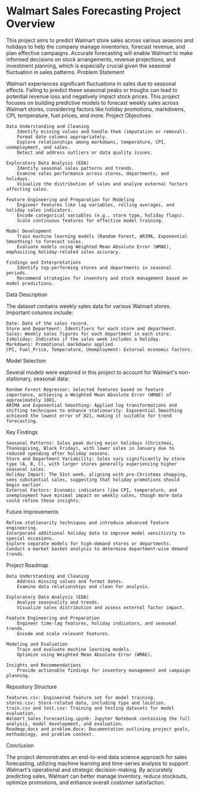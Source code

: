 # Walmart Sales Forecasting Project Overview

This project aims to predict Walmart store sales across various seasons and holidays to help the company manage inventories, forecast revenue, and plan effective campaigns. Accurate forecasting will enable Walmart to make informed decisions on stock arrangements, revenue projections, and investment planning, which is especially crucial given the seasonal fluctuation in sales patterns.
Problem Statement

Walmart experiences significant fluctuations in sales due to seasonal effects. Failing to predict these seasonal peaks or troughs can lead to potential revenue loss and negatively impact stock prices. This project focuses on building predictive models to forecast weekly sales across Walmart stores, considering factors like holiday promotions, markdowns, CPI, temperature, fuel prices, and more.
Project Objectives

    Data Understanding and Cleaning
        Identify missing values and handle them (imputation or removal).
        Format date columns appropriately.
        Explore relationships among markdowns, temperature, CPI, unemployment, and sales.
        Detect and address outliers or data quality issues.

    Exploratory Data Analysis (EDA)
        Identify seasonal sales patterns and trends.
        Examine sales performance across stores, departments, and holidays.
        Visualize the distribution of sales and analyze external factors affecting sales.

    Feature Engineering and Preparation for Modeling
        Engineer features like lag variables, rolling averages, and holiday sales indicators.
        Encode categorical variables (e.g., store type, holiday flags).
        Scale continuous features for effective model training.

    Model Development
        Train machine learning models (Random Forest, ARIMA, Exponential Smoothing) to forecast sales.
        Evaluate models using Weighted Mean Absolute Error (WMAE), emphasizing holiday-related sales accuracy.

    Findings and Interpretations
        Identify top-performing stores and departments in seasonal periods.
        Recommend strategies for inventory and stock management based on model predictions.

Data Description

The dataset contains weekly sales data for various Walmart stores. Important columns include:

    Date: Date of the sales record.
    Store and Department: Identifiers for each store and department.
    Sales: Weekly sales figures for each department in each store.
    IsHoliday: Indicates if the sales week includes a holiday.
    Markdowns: Promotional markdowns applied.
    CPI, Fuel_Price, Temperature, Unemployment: External economic factors.

Model Selection

Several models were explored in this project to account for Walmart's non-stationary, seasonal data:

    Random Forest Regressor: Selected features based on feature importance, achieving a Weighted Mean Absolute Error (WMAE) of approximately 1801.
    ARIMA and Exponential Smoothing: Applied log transformations and shifting techniques to enhance stationarity. Exponential Smoothing achieved the lowest error of 821, making it suitable for trend forecasting.

Key Findings

    Seasonal Patterns: Sales peak during major holidays (Christmas, Thanksgiving, Black Friday), with lower sales in January due to reduced spending after holiday seasons.
    Store and Department Variability: Sales vary significantly by store type (A, B, C), with larger stores generally experiencing higher seasonal sales.
    Holiday Impact: The 51st week, aligning with pre-Christmas shopping, sees substantial sales, suggesting that holiday promotions should begin earlier.
    External Factors: Economic indicators like CPI, temperature, and unemployment have minimal impact on weekly sales, though more data could refine these insights.

Future Improvements

    Refine stationarity techniques and introduce advanced feature engineering.
    Incorporate additional holiday data to improve model sensitivity to special occasions.
    Explore separate models for high-demand stores or departments.
    Conduct a market basket analysis to determine department-wise demand trends.

Project Roadmap

    Data Understanding and Cleaning
        Address missing values and format dates.
        Examine data relationships and clean for analysis.

    Exploratory Data Analysis (EDA)
        Analyze seasonality and trends.
        Visualize sales distribution and assess external factor impact.

    Feature Engineering and Preparation
        Engineer time-lag features, holiday indicators, and seasonal trends.
        Encode and scale relevant features.

    Modeling and Evaluation
        Train and evaluate machine learning models.
        Optimize using Weighted Mean Absolute Error (WMAE).

    Insights and Recommendations
        Provide actionable findings for inventory management and campaign planning.

Repository Structure

    features.csv: Engineered feature set for model training.
    stores.csv: Store-related data, including type and location.
    train.csv and test.csv: Training and testing datasets for model evaluation.
    Walmart_Sales_Forecasting.ipynb: Jupyter Notebook containing the full analysis, model development, and evaluation.
    Roadmap.docx and problem.docx: Documentation outlining project goals, methodology, and problem context.

Conclusion

The project demonstrates an end-to-end data science approach for sales forecasting, utilizing machine learning and time-series analysis to support Walmart's operational and strategic decision-making. By accurately predicting sales, Walmart can better manage inventory, reduce stockouts, optimize promotions, and enhance overall customer satisfaction.
